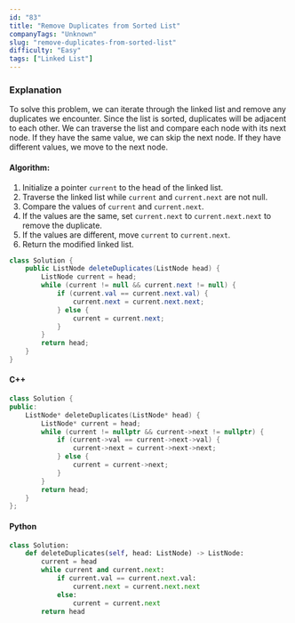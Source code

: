 ```yaml
---
id: "83"
title: "Remove Duplicates from Sorted List"
companyTags: "Unknown"
slug: "remove-duplicates-from-sorted-list"
difficulty: "Easy"
tags: ["Linked List"]
---
```


### Explanation

To solve this problem, we can iterate through the linked list and remove any duplicates we encounter. Since the list is sorted, duplicates will be adjacent to each other. We can traverse the list and compare each node with its next node. If they have the same value, we can skip the next node. If they have different values, we move to the next node.

#### Algorithm:
1. Initialize a pointer `current` to the head of the linked list.
2. Traverse the linked list while `current` and `current.next` are not null.
3. Compare the values of `current` and `current.next`.
4. If the values are the same, set `current.next` to `current.next.next` to remove the duplicate.
5. If the values are different, move `current` to `current.next`.
6. Return the modified linked list.

```java
class Solution {
    public ListNode deleteDuplicates(ListNode head) {
        ListNode current = head;
        while (current != null && current.next != null) {
            if (current.val == current.next.val) {
                current.next = current.next.next;
            } else {
                current = current.next;
            }
        }
        return head;
    }
}
```

#### C++
```cpp
class Solution {
public:
    ListNode* deleteDuplicates(ListNode* head) {
        ListNode* current = head;
        while (current != nullptr && current->next != nullptr) {
            if (current->val == current->next->val) {
                current->next = current->next->next;
            } else {
                current = current->next;
            }
        }
        return head;
    }
};
```

#### Python
```python
class Solution:
    def deleteDuplicates(self, head: ListNode) -> ListNode:
        current = head
        while current and current.next:
            if current.val == current.next.val:
                current.next = current.next.next
            else:
                current = current.next
        return head
```
